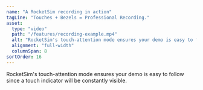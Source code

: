 ```yaml
---
name: "A RocketSim recording in action"
tagLine: "Touches + Bezels = Professional Recording."
asset:
  type: "video"
  path: "/features/recording-example.mp4"
  alt: "RocketSim's touch-attention mode ensures your demo is easy to follow since a touch indicator will be constantly visible."
  alignment: "full-width"
  columnSpan: 8
sortOrder: 16
---
```


RocketSim's touch-attention mode ensures your demo is easy to follow since a touch indicator will be constantly visible.
